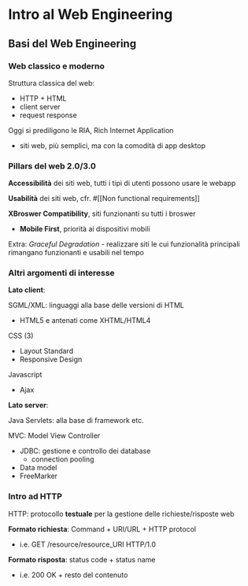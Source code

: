 # Intro al Web Engineering 

## Basi del Web Engineering

### Web classico e moderno

Struttura classica del web:
- HTTP + HTML
- client server
- request response

Oggi si prediligono le RIA, Rich Internet Application
- siti web, più semplici, ma con la comodità di app desktop

### Pillars del web 2.0/3.0

**Accessibilità** dei siti web, tutti i tipi di utenti possono usare le webapp

**Usabilità** dei siti web, cfr. #[[Non functional requirements]] 

**XBroswer Compatibility**, siti funzionanti su tutti i broswer
- **Mobile First**, priorità ai dispositivi mobili

Extra: *Graceful Degradation* - realizzare siti le cui funzionalità principali rimangano funzionanti e usabili nel tempo

### Altri argomenti di interesse

**Lato client**:

SGML/XML: linguaggi alla base delle versioni di HTML 
- HTML5 e antenati come XHTML/HTML4

CSS (3)
- Layout Standard 
- Responsive Design

Javascript
- Ajax

**Lato server**: 

Java Servlets: alla base di framework etc.

MVC: Model View Controller
- JDBC: gestione e controllo dei database 
  - connection pooling
- Data model
- FreeMarker

### Intro ad HTTP

HTTP: protocollo **testuale** per la gestione delle richieste/risposte web

**Formato richiesta**:  Command + URI/URL + HTTP protocol
- i.e. GET /resource/resource_URI HTTP/1.0

**Formato risposta**: status code + status name
- i.e. 200 OK + resto del contenuto










